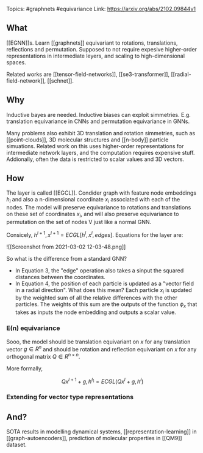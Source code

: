 Topics: #graphnets #equivariance
Link: https://arxiv.org/abs/2102.09844v1


## What

[[EGNN]]s. Learn [[graphnets]] equivariant to rotations, translations, reflections and permutation. Supposed to not require expesive higher-order representations in intermediate leyers, and scaling to high-dimensional spaces.

Related works are [[tensor-field-networks]], [[se3-transformer]], [[radial-field-network]], [[schnet]].

## Why
Inductive bayes are needed. Inductive biases can exploit simmetries. E.g. translation equivariance in CNNs and permutation equivariance in GNNs.

Many problems also exhibit 3D translation and rotation simmetries, such as [[point-clouds]], 3D molecular structures and [[n-body]] particle simuations. Related work on this uses higher-order representations for intermediate network layers, and the computation requires expensive stuff. Addionally, often the data is restricted to scalar values and 3D vectors.

## How

The layer is called [[EGCL]].  Condider graph with feature node embeddings $h_i$ and also a n-dimensional coordinate $x_i$ associated with each of the nodes. The model will preserve equivariance to rotations and translations on these set of coordinates $x_i$, and will also preserve equivariance to permutation on the set of nodes V just like a normal GNN.

Consicely, $h^{l+1}, x^{l+1} = ECGL[h^l, x^l, edges]$.
Equations for the layer are: 

![[Screenshot from 2021-03-02 12-03-48.png]]

So what is the difference from a standard GNN? 

* In Equation 3, the "edge" operation also takes a sinput the squared distances between the coordinates.
* In Equation 4, the position of each particle is updated as a "vector field in a radial direction". What does this mean? Each particle $x_i$ is updated by the weighted sum of all the relative differences with the other particles. The weights of this sum are the outputs of the function $\phi_x$ that takes as inputs the node embedding and outputs a scalar value.


### E(n) equivariance

Sooo, the model should be translation equivariant on $x$ for any translation vector $g \in R^n$ and should be rotation and reflection equivariant on $x$ for any orthogonal matrix $Q \in R^{n \times n}$.

More formally, 

$$
Qx^{l+1} + g, h^{l_1} = ECGL(Qx^{l} + g, h^l)
$$


### Extending for vector type representations

## And?
SOTA results in modelling dynamical systems, [[representation-learning]] in [[graph-autoencoders]], prediction of molecular properties in [[QM9]] dataset.